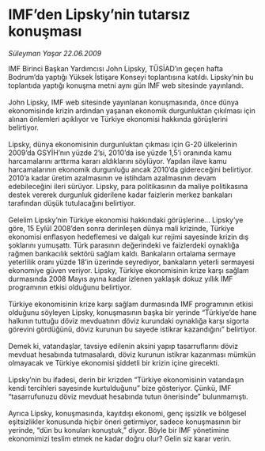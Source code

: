 # IMF’den Lipsky’nin tutarsız konuşması

*Süleyman Yaşar 22.06.2009*

<div class="taraf_structure_2col_1zq">
<div class="margen_n">



 <p>IMF Birinci Başkan Yardımcısı John Lipsky, TÜSİAD’ın geçen hafta Bodrum’da yaptığı Yüksek İstişare Konseyi toplantısına katıldı. Lipsky’nin bu toplantıda yaptığı konuşma metni aynı gün IMF web sitesinde yayınlandı. <br/><br/>John Lipsky, IMF web sitesinde yayınlanan konuşmasında, önce dünya ekonomisinde krizin ardından yaşanan ekonomik durgunluktan çıkılması için alınan önlemleri açıklıyor ve Türkiye ekonomisi hakkında görüşlerini belirtiyor. <br/><br/>Lipsky, dünya ekonomisinin durgunluktan çıkması için G-20 ülkelerinin 2009’da GSYİH’nın yüzde 2’si, 2010’da ise yüzde 1,5’i oranında kamu harcamalarını arttırma kararı aldıklarını söylüyor. Yapılan ilave kamu harcamalarının ekonomik durgunluğu ancak 2010’da gidereceğini belirtiyor. 2010’a kadar üretim azalmasının ve istihdam azalmasının devam edebileceğini ileri sürüyor. Lipsky, para politikasının da maliye politikasına destek vererek durgunluk giderilene kadar faizlerin merkez bankaları tarafından düşük tutulacağını belirtiyor. <br/><br/>Gelelim Lipsky’nin Türkiye ekonomisi hakkındaki görüşlerine... Lipsky’ye göre, 15 Eylül 2008’den sonra derinleşen dünya mali krizinde, Türkiye ekonomisi enflasyon hedeflemesi ve dalgalı kur rejimi sayesinde krizin dış şoklarını yumuşattı. Türk parasının değerindeki ve faizlerdeki oynaklığa rağmen bankacılık sektörü sağlam kaldı. Bankaların ortalama sermaye yeterlilik oranı yüzde 18’in üzerinde seyrediyor, bankaların yeterli sermayesi ekonomiye güven veriyor. Lipsky, Türkiye ekonomisinin krize karşı sağlam durmasında 2008 Mayıs ayına kadar izlenen yaklaşık dokuz yıllık IMF programının etkisi olduğunu belirtiyor. <br/><br/>Türkiye ekonomisinin krize karşı sağlam durmasında IMF programının etkisi olduğunu söyleyen Lipsky, konuşmasının başka bir yerinde “Türkiye’de hane halkının tuttuğu döviz mevduatının döviz kurundaki oynaklığa karşı sigorta görevini gördüğünü, döviz kurunun bu sayede istikrar kazandığını” belirtiyor. <br/><br/>Demek ki, vatandaşlar, tavsiye edilenin aksini yapıp tasarruflarını döviz mevduat hesabında tutmasalardı, döviz kurunun istikrar kazanması mümkün olmayacak ve Türkiye ekonomisi şiddetli bir krizin içine girecekti. <br/><br/>Lipsky’nin bu ifadesi, derin bir krizden “Türkiye ekonomisinin vatandaşın kendi tercihleri sayesinde kurtulduğunu” bize gösteriyor. Çünkü, IMF “tasarrufunuzu döviz mevduat hesabında tutun önerisinde” bulunmamıştı. <br/><br/>Ayrıca Lipsky, konuşmasında, kayıtdışı ekonomi, genç işsizlik ve bölgesel eşitsizlikler konusunda hiçbir öneri getirmiyor, sadece konuşmasının bir yerinde, “dün bu konuları konuştuk,” diyor. Böyle bir IMF yönetimine ekonomimizi teslim etmek ne kadar doğru olur? Gelin siz karar verin.</p>
<br/>
<br/>
<br/>



<br/>


<div id="taraf_not">
</div>

</div>


</div>
